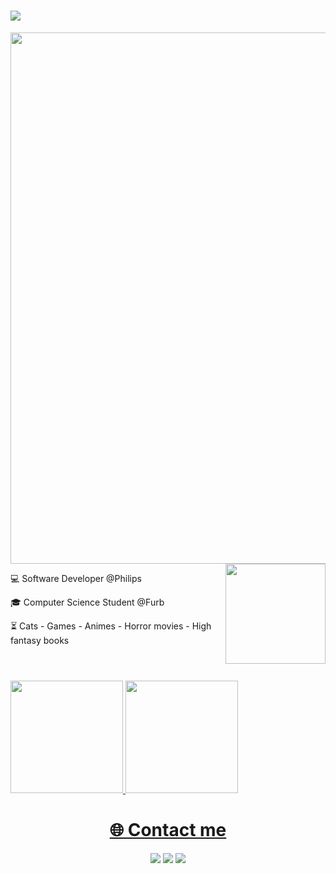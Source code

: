 
<h1>
 <img src="https://readme-typing-svg.herokuapp.com/?size=30&font=Open+Sans&color=F7F7F7&weight=700&width=500&height=50&duration=4000&lines=Hey+There!+👋;" />
</h1>

<img src="https://www.animatedimages.org/data/media/562/animated-line-image-0429.gif" width="850px">
<br>
<img align="right" height="160" margin-top="-50"src="https://media.giphy.com/media/v1.Y2lkPTc5MGI3NjExdndhZzNpNXVudm00NjI1b2pncnAybmdheWszMmlmaWcxazcxbXFidyZlcD12MV9pbnRlcm5hbF9naWZfYnlfaWQmY3Q9cw/ZWWusyMKMewIg26nP4/source.gif">

 💻 Software Developer @Philips<br>
 
 🎓 Computer Science Student @Furb<br>
 
 ⏳ Cats - Games - Animes - Horror movies - High fantasy books<br><br>
<h1></h1>
<div>
   <a href="https://github.com/rafa-script">
   <img height="180em" src="https://github-readme-stats.vercel.app/api?username=rafa-script&show_icons=true&theme=radical">
   <img height="180em" src="https://github-readme-stats.vercel.app/api/top-langs/?username=rafa-script&layout=compact&theme=radical">
</div>

</div>
 </div>
 
 <h1 align='center'>🌐 Contact me</h1>

 <div align='center'>
   <a href ="https://www.instagram.com/"><img src ="https://img.shields.io/badge/Instagram-E4405F?style=for-the-badge&logo=instagram&logoColor=white" target ="_blank"></a>
   <a href ="https://www.linkedin.com/in/rafa-script/"><img src ="https://img.shields.io/badge/LinkedIn-0077B5?style=for-the-badge&logo=linkedin&logoColor=white" target ="_blank"></a>
   <a href ="mailto:rafael.dscarvalho.dev@gmail.com"><img src ="https://img.shields.io/badge/Gmail-D14836?style=for-the-badge&logo=gmail&logoColor=white"></a>
 </div>
